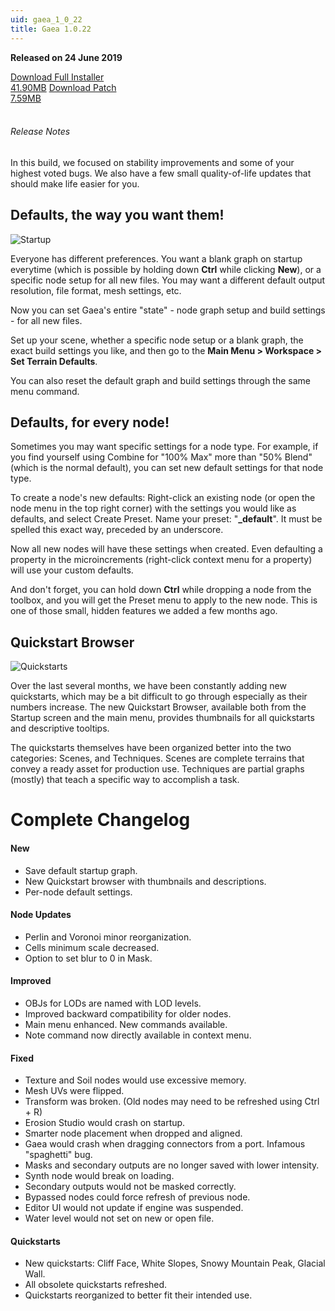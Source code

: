 ```yaml
---
uid: gaea_1_0_22
title: Gaea 1.0.22
---
```



**Released on 24 June 2019**

<div class="btn-group" role="group">
<a href="http://viridian.quadspinner.com/gaea/Gaea-1.0.22.exe" class="btn btn-dark">Download Full Installer<br />41.90MB</a>
<a href="http://viridian.quadspinner.com/gaea/Gaea-1.0.22P.exe" class="btn btn-dark">Download Patch<br />7.59MB</a>
</div></div></div>
<br><h6 class="ml-2">Release Notes</h6>
<div class="card">
<div class="card-body release-note">

In this build, we focused on stability improvements and some of your highest voted bugs. We also have a few small quality-of-life updates that should make life easier for you.

## Defaults, the way you want them!

![Startup](http://cdn.quadspinner.com/gaea/changelog/1_0_22/startup-file.png)

Everyone has different preferences. You want a blank graph on startup everytime (which is possible by holding down **Ctrl** while clicking **New**), or a specific node setup for all new files. You may want a different default output resolution, file format, mesh settings, etc.

Now you can set Gaea's entire "state" - node graph setup and build settings - for all new files.

Set up your scene, whether a specific node setup or a blank graph, the exact build settings you like, and then go to the **Main Menu > Workspace > Set Terrain Defaults**.

You can also reset the default graph and build settings through the same menu command.

## Defaults, for every node!

Sometimes you may want specific settings for a node type. For example, if you find yourself using Combine for "100% Max" more than "50% Blend" (which is the normal default), you can set new default settings for that node type.

To create a node's new defaults: Right-click an existing node (or open the node menu in the top right corner) with the settings you would like as defaults, and select Create Preset. Name your preset: "**_default**". It must be spelled this exact way, preceded by an underscore.

Now all new nodes will have these settings when created. Even defaulting a property in the microincrements (right-click context menu for a property) will use your custom defaults.

And don't forget, you can hold down **Ctrl** while dropping a node from the toolbox, and you will get the Preset menu to apply to the new node. This is one of those small, hidden features we added a few months ago.

## Quickstart Browser

![Quickstarts](http://cdn.quadspinner.com/gaea/changelog/1_0_22/quickstart-browser.jpg)

Over the last several months, we have been constantly adding new quickstarts, which may be a bit difficult to go through especially as their numbers increase. The new Quickstart Browser, available both from the Startup screen and the main menu, provides thumbnails for all quickstarts and descriptive tooltips.

The quickstarts themselves have been organized better into the two categories: Scenes, and Techniques. Scenes are complete terrains that convey a ready asset for production use. Techniques are partial graphs (mostly) that teach a specific way to accomplish a task.


# Complete Changelog

#### New
- Save default startup graph.
- New Quickstart browser with thumbnails and descriptions.
- Per-node default settings.

#### Node Updates
- Perlin and Voronoi minor reorganization.
- Cells minimum scale decreased.
- Option to set blur to 0 in Mask.

#### Improved
- OBJs for LODs are named with LOD levels.
- Improved backward compatibility for older nodes.
- Main menu enhanced. New commands available.
- Note command now directly available in context menu.

#### Fixed
- Texture and Soil nodes would use excessive memory.
- Mesh UVs were flipped.
- Transform was broken. (Old nodes may need to be refreshed using Ctrl + R)
- Erosion Studio would crash on startup.
- Smarter node placement when dropped and aligned.
- Gaea would crash when dragging connectors from a port. Infamous "spaghetti" bug.
- Masks and secondary outputs are no longer saved with lower intensity.
- Synth node would break on loading.
- Secondary outputs would not be masked correctly.
- Bypassed nodes could force refresh of previous node.
- Editor UI would not update if engine was suspended.
- Water level would not set on new or open file.

#### Quickstarts
- New quickstarts: Cliff Face, White Slopes, Snowy Mountain Peak, Glacial Wall.
- All obsolete quickstarts refreshed.
- Quickstarts reorganized to better fit their intended use.

</div></div>
